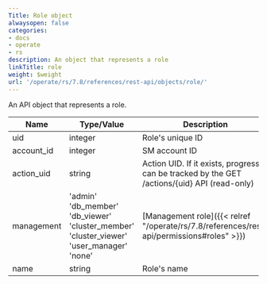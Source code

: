 ```yaml
---
Title: Role object
alwaysopen: false
categories:
- docs
- operate
- rs
description: An object that represents a role
linkTitle: role
weight: $weight
url: '/operate/rs/7.8/references/rest-api/objects/role/'
---
```


An API object that represents a role.

| Name | Type/Value | Description |
|------|------------|-------------|
| uid | integer | Role's unique ID |
| account_id | integer | SM account ID |
| action_uid | string | Action UID. If it exists, progress can be tracked by the GET /actions/{uid} API (read-only) |
| management | 'admin'<br />'db_member'<br />'db_viewer'<br />'cluster_member'<br />'cluster_viewer'<br />'user_manager'<br />'none' | [Management role]({{< relref "/operate/rs/7.8/references/rest-api/permissions#roles" >}}) |
| name | string | Role's name |
